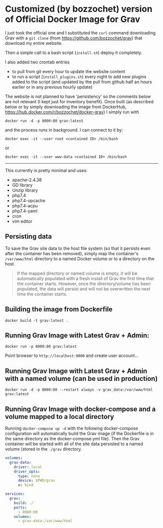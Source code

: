 # Customized (by bozzochet) version of Official Docker Image for Grav

I just took the official one and I substituted the `curl` command downloading Grav with a `git clone` (from https://github.com/bozzochet/grav) that download my entire website.

Then a simple call to a bash script (`install.sh`) deploy it completely.

I also added two crontab entries
* to pull from git every hour to update the website content
* to run a script (`install_plugins.sh`) every night to add new plugins added to the script (and updated by the pull from github half an hours earlier or in any previous hourly update)

The website is not planned to have 'persistency' so the comments below are not relevant (I kept just for inventory benefit). Once built (as described below or by simply downloading the image from DockerHub, https://hub.docker.com/r/bozzochet/docker-grav) I simply run with

```
docker run -d -p 8000:80 grav:latest
```

and the process runs in background. I can connect to it by:

```
docker exec -it --user root <contained ID> /bin/bash
```

or

```
docker exec -it --user www-data <contained ID> /bin/bash
```

---

This currently is pretty minimal and uses:

* apache-2.4.38
* GD library
* Unzip library
* php7.4
* php7.4-opcache
* php7.4-acpu
* php7.4-yaml
* cron
* vim editor

## Persisting data

To save the Grav site data to the host file system (so that it persists even after the container has been removed), simply map the container's `/var/www/html` directory to a named Docker volume or to a directory on the host.

> If the mapped directory or named volume is empty, it will be automatically populated with a fresh install of Grav the first time that the container starts. However, once the directory/volume has been populated, the data will persist and will not be overwritten the next time the container starts.

## Building the image from Dockerfile

```
docker build -t grav:latest .
```

## Running Grav Image with Latest Grav + Admin:

```
docker run -p 8000:80 grav:latest
```

Point browser to `http://localhost:8000` and create user account...

## Running Grav Image with Latest Grav + Admin with a named volume (can be used in production)

```
docker run -d -p 8000:80 --restart always -v grav_data:/var/www/html grav:latest
```

## Running Grav Image with docker-compose and a volume mapped to a local directory

Running `docker-compose up -d` with the following docker-compose configuration will automatically build the Grav image (if the Dockerfile is in the same directory as the docker-compose.yml file). Then the Grav container will be started with all of the site data persisted to a named volume (stored in the `./grav` directory.

```.yml
volumes:
  grav-data:
    driver: local
    driver_opts:
      type: none
      device: $PWD/grav
      o: bind

services:
  grav:
    build: ./
    ports:
      - 8080:80
    volumes:
      - grav-data:/var/www/html
```
